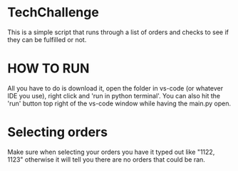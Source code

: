# TechChallenge
This is a simple script that runs through a list of orders and checks to see if they can be fulfilled or not.

# HOW TO RUN
All you have to do is download it, open the folder in vs-code (or whatever IDE you use), right click and 'run in python terminal'.
You can also hit the 'run' button top right of the vs-code window while having the main.py open.

# Selecting orders
Make sure when selecting your orders you have it typed out like "1122, 1123" otherwise it will tell you there are no orders that could be ran.
